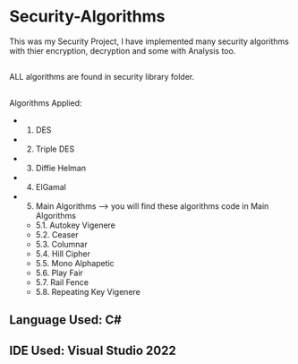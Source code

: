 # Security-Algorithms
This was my Security Project, I have implemented many security algorithms with thier encryption, decryption and some with Analysis too.
##
ALL algorithms are found in security library folder.
##
Algorithms Applied: 
- 1. DES
- 2. Triple DES
- 3. Diffie Helman
- 4. ElGamal
- 5. Main Algorithms  --> you will find these algorithms code in Main Algorithms
  - 5.1. Autokey Vigenere
  - 5.2. Ceaser
  - 5.3. Columnar
  - 5.4. Hill Cipher
  - 5.5. Mono Alphapetic
  - 5.6. Play Fair
  - 5.7. Rail Fence
  - 5.8. Repeating Key Vigenere
## 
## Language Used: C#
## IDE Used: Visual Studio 2022
## 
